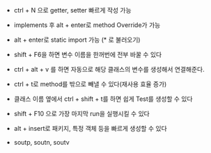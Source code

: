 - ctrl + N 으로 getter, setter 빠르게 작성 가능

- implements 후 alt + enter로 method Override가 가능

- alt + enter로 static import 가능 (* 로 불러오기)

- shift + F6을 하면 변수 이름을 한꺼번에 전부 바꿀 수 있다

- ctrl + alt + v 를 하면 자동으로 해당 클래스의 변수를 생성해서 연결해준다.

- ctrl + t로 method를 밖으로 빼낼 수 있다(재사용 효율 증가)

- 클래스 이름 옆에서 ctrl + shift + t를 하면 쉽게 Test를 생성할 수 있다

- shift + F10 으로 가장 마지막 run을 실행시킬 수 있다

- alt + insert로 패키지, 특정 객체 등을 빠르게 생성할 수 있다

- soutp, soutn, soutv
